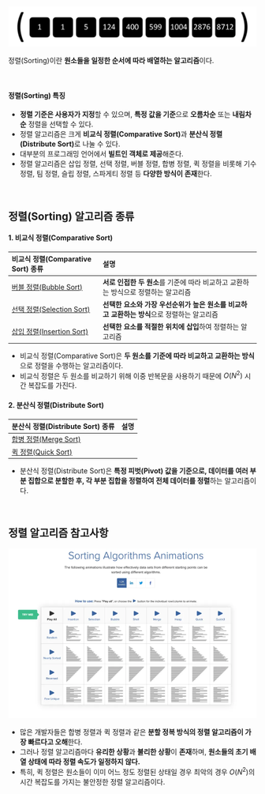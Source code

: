 ![정렬](/assets/images/algorithm/sort/sort.webp)

정렬(Sorting)이란 **원소들을 일정한 순서에 따라 배열하는 알고리즘**이다.

<br />

#### 정렬(Sorting) 특징

- **정렬 기준은 사용자가 지정**할 수 있으며, **특정 값을 기준**으로 **오름차순** 또는 **내림차순** 정렬을 선택할 수 있다.
- 정렬 알고리즘은 크게 <strong>비교식 정렬(Comparative Sort)</strong>과 <strong>분산식 정렬(Distribute Sort)</strong>로 나눌 수 있다.
- 대부분의 프로그래밍 언어에서 **빌트인 객체로 제공**해준다.
- 정렬 알고리즘은 삽입 정렬, 선택 정렬, 버블 정렬, 합병 정렬, 퀵 정렬을 비롯해 기수 정렬, 팀 정렬, 슬립 정렬, 스파게티 정렬 등 **다양한 방식이 존재**한다.

<br />

## 정렬(Sorting) 알고리즘 종류

#### 1. 비교식 정렬(Comparative Sort)

| 비교식 정렬(Comparative Sort) 종류                                | 설명                                                                                       |
| :---------------------------------------------------------------- | :----------------------------------------------------------------------------------------- |
| [버블 정렬(Bubble Sort)](./comparative_sort/bubble_sort.md)       | **서로 인접한 두 원소**를 기준에 따라 비교하고 교환하는 방식으로 정렬하는 알고리즘         |
| [선택 정렬(Selection Sort)](./comparative_sort/selection_sort.md) | **선택한 요소와 가장 우선순위가 높은 원소를 비교하고 교환하는 방식**으로 정렬하는 알고리즘 |
| [삽입 정렬(Insertion Sort)](./comparative_sort/insertion_sort.md) | **선택한 요소를 적절한 위치에 삽입**하여 정렬하는 알고리즘                                 |

- 비교식 정렬(Comparative Sort)은 **두 원소를 기준에 따라 비교하고 교환하는 방식**으로 정렬을 수행하는 알고리즘이다.
- 비교식 정렬은 두 원소를 비교하기 위해 이중 반복문을 사용하기 때문에 $O(N^{2})$ 시간 복잡도를 가진다.

#### 2. 분산식 정렬(Distribute Sort)

| 분산식 정렬(Distribute Sort) 종류                        | 설명 |
| -------------------------------------------------------- | ---- |
| [합병 정렬(Merge Sort)](./distribute_sort/marge_sort.md) |      |
| [퀵 정렬(Quick Sort)](./distribute_sort/quick_sort.md)   |      |

- 분산식 정렬(Distribute Sort)은 **특정 피벗(Pivot) 값을 기준으로, 데이터를 여러 부분 집합으로 분할한 후, 각 부분 집합을 정렬하여 전체 데이터를 정렬**하는 알고리즘이다.

<br />

## 정렬 알고리즘 참고사항

[![정렬](/assets/images/algorithm/sort/sort_time.webp)](https://www.toptal.com/developers/sorting-algorithms)

- 많은 개발자들은 합병 정렬과 퀵 정렬과 같은 **분할 정복 방식의 정렬 알고리즘이 가장 빠르다고 오해**한다.
- 그러나 정렬 알고리즘마다 **유리한 상황**과 **불리한 상황**이 **존재**하며, **원소들의 초기 배열 상태에 따라 정렬 속도가 일정하지 않다.**
- 특히, 퀵 정렬은 원소들이 이미 어느 정도 정렬된 상태일 경우 최악의 경우 $O(N^{2})$의 시간 복잡도를 가지는 불안정한 정렬 알고리즘이다.
